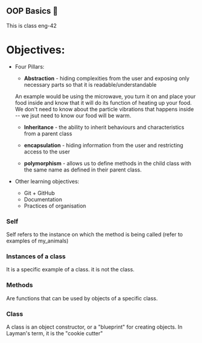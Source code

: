 ## OOP Basics :taco:
This is class eng-42 
# Objectives:
- Four Pillars:
    - <b>Abstraction</b>  - hiding complexities from the user and exposing only necessary parts so that it is readable/understandable
    
    An example would be using the microwave, you turn it on and place your food inside and know that it will do its function of heating up your food. We don't need to know about the particle vibrations that happens inside -- we jsut need to know our food will be warm. 
    
    - <b>Inheritance</b> - the ability to inherit behaviours and characteristics from a parent class 
    
    - <b>encapsulation</b> - hiding information from the user and restricting access to the user
    
    - <b>polymorphism</b> - allows us to define methods in the child class with the same name as defined in their parent class.
 
 - Other learning objectives:
    -  Git + GitHub
    -  Documentation 
    -  Practices of organisation 
 
 ### Self
 Self refers to the instance on which the method is being called (refer to examples of my_animals)  
 
 ### Instances of a class
 It is a specific example of a class. it is not the class. 
 
 ### Methods 
 Are functions that can be used by objects of a specific class.
 
 ### Class
 
 A class is an object constructor, or a "blueprint" for creating objects. In Layman's term, it is the "cookie cutter"